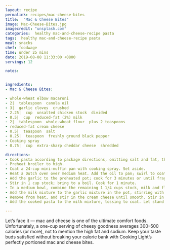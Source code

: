 ```yaml
---
layout: recipe
permalink: recipes/mac-cheese-bites
title:  "Mac & Cheese Bites"
image: Mac-Cheese-Bites.jpg
imagecredit: "unsplash.com"
categories:  healthy mac-and-cheese-recipe pasta
tags:  healthy mac-and-cheese-recipe pasta
meal: snacks
chef: foodwage
time: under 25 mins
date: 2019-08-08 11:33:00 +0800
servings: 12

notes:


ingredients:
- Mac & Cheese Bites:

- whole-wheat elbow macaroni
- 2|  tablespoon  canola oil
- 3|  garlic cloves  crushed
- 2.25|  cup  unsalted chicken stock  divided
- 0.5|  cup  reduced-fat (2%) milk
- 2|  tablespoon  whole-wheat flour  plus 2 teaspoons
- reduced-fat cream cheese
- 0.5|  teaspoon  salt
- 0.25|  teaspoon  freshly ground black pepper
- Cooking spray
- 0.75|  cup  extra-sharp cheddar cheese  shredded

directions:
- Cook pasta according to package directions, omitting salt and fat, then drain. Set aside.
- Preheat broiler to high.
- Coat a 24-cup mini-muffin pan with cooking spray. Set aside.
- Heat a Dutch oven over medium heat. Add the oil to pan; swirl to coat.
- Add the garlic to the preheated pot; cook for 3 minutes or until fragrant, stirring frequently (do not brown).
- Stir in 1 cup stock; bring to a boil. Cook for 1 minute.
- In a medium bowl, combine the remaining 1 1/4 cups stock, milk and flour; whisk until the flour dissolves.
- Add the milk mixture to the garlic mixture in the pot, stirring with a whisk. Bring to a boil; cook for 5 minutes or until it begins to thicken.
- Remove from heat, and stir in the cream cheese until smooth. Stir in the salt and pepper.
- Add the cooked pasta to the milk mixture, tossing to coat. Let stand 5 minutes. Spoon the pasta mixture into the prepared mini-muffin pan. Sprinkle the cheddar evenly over the pasta. Broil for 5 minutes, or until the cheese melts and begins to brown. Let stand 5 minutes before serving.

---
```


Let’s face it — mac and cheese is one of the ultimate comfort foods. Unfortunately, a one-cup serving of cheesy goodness averages 300–500 calories (or more), not to mention the high fat and sodium. Keep your taste buds satisfied without breaking your calorie bank with Cooking Light’s perfectly portioned mac and cheese bites.